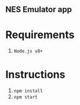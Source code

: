 ## NES Emulator app ##

# Requirements
1. `Node.js v8+`

# Instructions
1. `npm install`
2. `npm start`